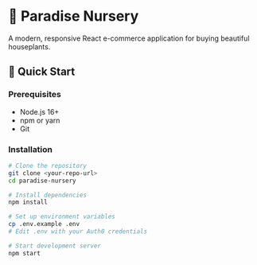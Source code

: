 # 🌿 Paradise Nursery 

A modern, responsive React e-commerce application for buying beautiful houseplants.

## 🚀 Quick Start

### Prerequisites
- Node.js 16+ 
- npm or yarn
- Git

### Installation
```bash
# Clone the repository
git clone <your-repo-url>
cd paradise-nursery

# Install dependencies
npm install

# Set up environment variables
cp .env.example .env
# Edit .env with your Auth0 credentials

# Start development server
npm start

